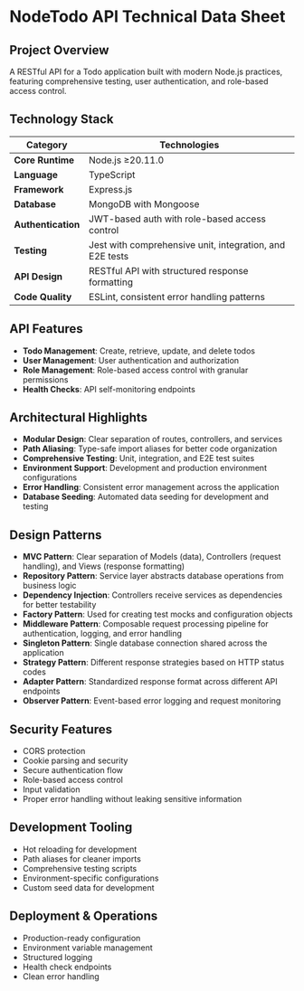 
# NodeTodo API Technical Data Sheet

## Project Overview
A RESTful API for a Todo application built with modern Node.js practices, featuring comprehensive testing, user authentication, and role-based access control.

## Technology Stack

| Category | Technologies |
|----------|--------------|
| **Core Runtime** | Node.js ≥20.11.0 |
| **Language** | TypeScript |
| **Framework** | Express.js |
| **Database** | MongoDB with Mongoose |
| **Authentication** | JWT-based auth with role-based access control |
| **Testing** | Jest with comprehensive unit, integration, and E2E tests |
| **API Design** | RESTful API with structured response formatting |
| **Code Quality** | ESLint, consistent error handling patterns |

## API Features

- **Todo Management**: Create, retrieve, update, and delete todos
- **User Management**: User authentication and authorization
- **Role Management**: Role-based access control with granular permissions
- **Health Checks**: API self-monitoring endpoints

## Architectural Highlights

- **Modular Design**: Clear separation of routes, controllers, and services
- **Path Aliasing**: Type-safe import aliases for better code organization
- **Comprehensive Testing**: Unit, integration, and E2E test suites
- **Environment Support**: Development and production environment configurations
- **Error Handling**: Consistent error management across the application
- **Database Seeding**: Automated data seeding for development and testing

## Design Patterns

- **MVC Pattern**: Clear separation of Models (data), Controllers (request handling), and Views (response formatting)
- **Repository Pattern**: Service layer abstracts database operations from business logic
- **Dependency Injection**: Controllers receive services as dependencies for better testability
- **Factory Pattern**: Used for creating test mocks and configuration objects
- **Middleware Pattern**: Composable request processing pipeline for authentication, logging, and error handling
- **Singleton Pattern**: Single database connection shared across the application
- **Strategy Pattern**: Different response strategies based on HTTP status codes
- **Adapter Pattern**: Standardized response format across different API endpoints
- **Observer Pattern**: Event-based error logging and request monitoring

## Security Features

- CORS protection
- Cookie parsing and security
- Secure authentication flow
- Role-based access control
- Input validation
- Proper error handling without leaking sensitive information

## Development Tooling

- Hot reloading for development
- Path aliases for cleaner imports
- Comprehensive testing scripts
- Environment-specific configurations
- Custom seed data for development

## Deployment & Operations

- Production-ready configuration
- Environment variable management
- Structured logging
- Health check endpoints
- Clean error handling